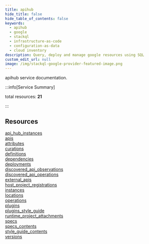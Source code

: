 ```yaml
---
title: apihub
hide_title: false
hide_table_of_contents: false
keywords:
  - apihub
  - google
  - stackql
  - infrastructure-as-code
  - configuration-as-data
  - cloud inventory
description: Query, deploy and manage google resources using SQL
custom_edit_url: null
image: /img/stackql-google-provider-featured-image.png
---
```


apihub service documentation.

:::info[Service Summary]

total resources: __21__  

:::

## Resources
<div class="row">
<div class="providerDocColumn">
<a href="/apihub/api_hub_instances/">api_hub_instances</a><br />
<a href="/apihub/apis/">apis</a><br />
<a href="/apihub/attributes/">attributes</a><br />
<a href="/apihub/curations/">curations</a><br />
<a href="/apihub/definitions/">definitions</a><br />
<a href="/apihub/dependencies/">dependencies</a><br />
<a href="/apihub/deployments/">deployments</a><br />
<a href="/apihub/discovered_api_observations/">discovered_api_observations</a><br />
<a href="/apihub/discovered_api_operations/">discovered_api_operations</a><br />
<a href="/apihub/external_apis/">external_apis</a><br />
<a href="/apihub/host_project_registrations/">host_project_registrations</a>
</div>
<div class="providerDocColumn">
<a href="/apihub/instances/">instances</a><br />
<a href="/apihub/locations/">locations</a><br />
<a href="/apihub/operations/">operations</a><br />
<a href="/apihub/plugins/">plugins</a><br />
<a href="/apihub/plugins_style_guide/">plugins_style_guide</a><br />
<a href="/apihub/runtime_project_attachments/">runtime_project_attachments</a><br />
<a href="/apihub/specs/">specs</a><br />
<a href="/apihub/specs_contents/">specs_contents</a><br />
<a href="/apihub/style_guide_contents/">style_guide_contents</a><br />
<a href="/apihub/versions/">versions</a>
</div>
</div>